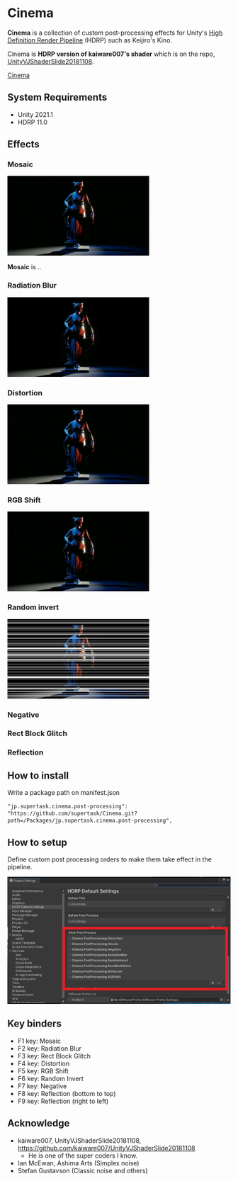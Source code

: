 Cinema
====

**Cinema** is a collection of custom post-processing effects for Unity's [High Definition Render Pipeline](https://docs.unity3d.com/Packages/com.unity.render-pipelines.high-definition@11.0/manual/index.html) (HDRP) such as Keijiro's Kino.

Cinema is **HDRP version of kaiware007's shader** which is on the repo, [UnityVJShaderSlide20181108](https://github.com/kaiware007/UnityVJShaderSlide20181108).

[Cinema](https://user-images.githubusercontent.com/5733604/140326349-455c261a-892b-4f3d-86dd-d7490851d47f.mov)


[HDRP]:
    https://docs.unity3d.com/Packages/com.unity.render-pipelines.high-definition@latest

System Requirements
-------------------

- Unity 2021.1
- HDRP 11.0

Effects
-------

### Mosaic

![screenshot](./images/mosaic.gif)

**Mosaic** is .. 

### Radiation Blur

![screenshot](./images/radiationBlur.gif)


### Distortion

![screenshot](./images/distortion.gif)

### RGB Shift

![screenshot](./images/RGBShift.gif)


### Random invert

![screenshot](./images/randomInvert.jpg)

### Negative

### Rect Block Glitch

### Reflection


## How to install


Write a package path on manifest.json

```
"jp.supertask.cinema.post-processing": "https://github.com/supertask/Cinema.git?path=/Packages/jp.supertask.cinema.post-processing",
```


## How to setup

Define custom post processing orders to make them take effect in the pipeline.

![screenshot](./images/postProcessingSetup.jpg)


## Key binders

- F1 key: Mosaic
- F2 key: Radiation Blur
- F3 key: Rect Block Glitch
- F4 key: Distortion
- F5 key: RGB Shift
- F6 key: Random Invert
- F7 key: Negative
- F8 key: Reflection (bottom to top)
- F9 key: Reflection (right to left)

## Acknowledge

- kaiware007, UnityVJShaderSlide20181108, https://github.com/kaiware007/UnityVJShaderSlide20181108
	- He is one of the super coders I know.
- Ian McEwan, Ashima Arts (Simplex noise)
- Stefan Gustavson (Classic noise and others)
